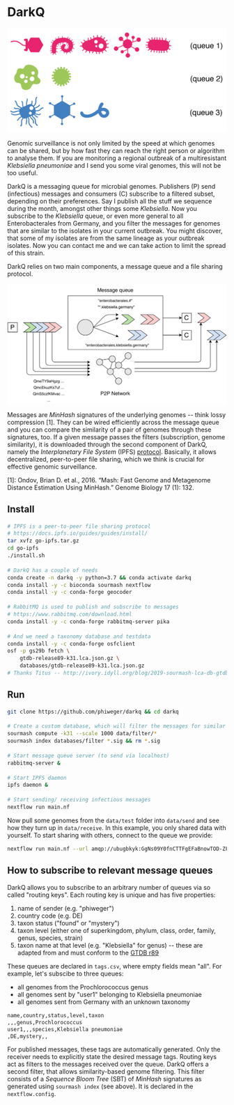 # DarkQ

<!-- ![](img/queue.png) -->

<p align="center">
  <img src="./img/queue.png" width="600">
</p>

Genomic surveillance is not only limited by the speed at which genomes can be shared, but by how fast they can reach the right person or algorithm to analyse them. If you are monitoring a regional outbreak of a multiresistant _Klebsiella pneumoniae_ and I send you some viral genomes, this will not be too useful.

DarkQ is a messaging queue for microbial genomes. Publishers (P) send (infectious) messages and consumers (C) subscribe to a filtered subset, depending on their preferences. Say I publish all the stuff we sequence during the month, amongst other things some _Klebsiella_. Now you subscribe to the _Klebsiella_ queue, or even more general to all Enterobacterales from Germany, and you filter the messages for genomes that are similar to the isolates in your current outbreak. You might discover, that some of my isolates are from the same lineage as your outbreak isolates. Now you can contact me and we can take action to limit the spread of this strain.

DarkQ relies on two main components, a message queue and a file sharing protocol. 

<p align="center">
  <img src="./img/flow.png" width="600">
</p>

Messages are _MinHash_ signatures of the underlying genomes -- think lossy compression [1]. They can be wired efficiently across the message queue and you can compare the similarity of a pair of genomes through these signatures, too. If a given message passes the filters (subscription, genome similarity), it is downloaded through the second component of DarkQ, namely the _Interplanetary File System_ (IPFS) [protocol](https://ipfs.io/). Basically, it allows decentralized, peer-to-peer file sharing, which we think is crucial for effective genomic surveillance.

[1]: Ondov, Brian D. et al., 2016. “Mash: Fast Genome and Metagenome Distance Estimation Using MinHash.” Genome Biology 17 (1): 132.


## Install

```bash
# IPFS is a peer-to-peer file sharing protocol
# https://docs.ipfs.io/guides/guides/install/
tar xvfz go-ipfs.tar.gz
cd go-ipfs
./install.sh

# DarkQ has a couple of needs
conda create -n darkq -y python=3.7 && conda activate darkq
conda install -y -c bioconda sourmash nextflow
conda install -y -c conda-forge geocoder

# RabbitMQ is used to publish and subscribe to messages
# https://www.rabbitmq.com/download.html
conda install -y -c conda-forge rabbitmq-server pika

# And we need a taxonomy database and testdata
conda install -y -c conda-forge osfclient
osf -p gs29b fetch \
    gtdb-release89-k31.lca.json.gz \
    databases/gtdb-release89-k31.lca.json.gz
# Thanks Titus -- http://ivory.idyll.org/blog/2019-sourmash-lca-db-gtdb.html
```


## Run

```bash
git clone https://github.com/phiweger/darkq && cd darkq

# Create a custom database, which will filter the messages for similar genomes
sourmash compute -k31 --scale 1000 data/filter/*
sourmash index databases/filter *.sig && rm *.sig

# Start message queue server (to send via localhost)
rabbitmq-server &

# Start IPFS daemon
ipfs daemon &

# Start sending/ receiving infectious messages
nextflow run main.nf
```

Now pull some genomes from the `data/test` folder into `data/send` and see how they turn up in `data/receive`. In this example, you only shared data with yourself. To start sharing with others, connect to the queue we provide:

```bash
nextflow run main.nf --url amqp://ubugbkyk:GgNs09Y0fnCTTFgEFaBnowTOD-ZFYm3v@swan.rmq.cloudamqp.com/ubugbkyk
```


## How to subscribe to relevant message queues

DarkQ allows you to subscribe to an arbitrary number of queues via so called "routing keys". Each routing key is unique and has five properties:

1. name of sender (e.g. "phiweger")
2. country code (e.g. DE)
3. taxon status ("found" or "mystery")
4. taxon level (either one of superkingdom, phylum, class, order, family, genus, species, strain)
5. taxon name at that level (e.g. "Klebsiella" for genus) -- these are adapted from and must conform to the [GTDB r89](https://gtdb.ecogenomic.org/)

These queues are declared in `tags.csv`, where empty fields mean "all". For example, let's subscibe to three queues:

- all genomes from the Prochlorococcus genus
- all genomes sent by "user1" belonging to Klebsiella pneumoniae
- all genomes sent from Germany with an unknown taxonomy

```csv
name,country,status,level,taxon
,,,genus,Prochlorococcus
user1,,,species,Klebsiella pneumoniae
,DE,mystery,,
```

For published messages, these tags are automatically generated. Only the receiver needs to explicitly state the desired message tags. Routing keys act as filters to the messages received over the queue. DarkQ offers a second filter, that allows similarity-based genome filtering. This filter consists of a _Sequence Bloom Tree_ (SBT) of _MinHash_ signatures as generated using `sourmash index` (see above). It is declared in the `nextflow.config`.





